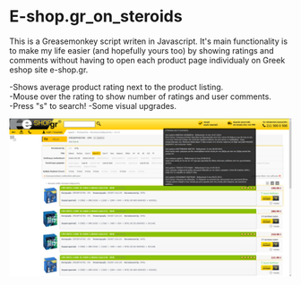 # E-shop.gr_on_steroids
This is a Greasemonkey script writen in Javascript. It's main functionality is to make my life easier (and hopefully yours too) by showing ratings and comments without having to open each product page individualy on Greek eshop site e-shop.gr.  
  
-Shows average product rating next to the product listing.  
-Mouse over the rating to show number of ratings and user comments.  
-Press "s" to search!
-Some visual upgrades.
  
![Demo Img]( 	images/demo.png?raw=true "Demo Img")  
